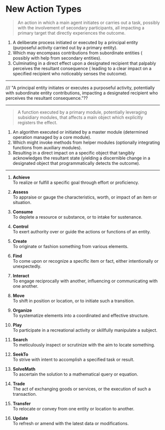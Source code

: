 # New Action Types

> An action in which a main agent initiates or carries out a task, possibly with the involvement of secondary participants, all impacting a primary target that directly experiences the outcome.

1. A deliberate process initiated or executed by a principal entity (purposeful activity carried out by a primary entity).
2. Which may encompass contributions from subordinate entities ( possibly with help from secondary entities).
3. Culminating in a direct effect upon a designated recipient that palpably perceives the resultant consequence ( leading to a clear impact on a specified recipient who noticeably senses the outcome).

---

/// "A principal entity initiates or executes a purposeful activity, potentially with subordinate entity contributions, impacting a designated recipient who perceives the resultant consequence."??

---

> A function executed by a primary module, potentially leveraging subsidiary modules, that affects a main object which explicitly registers the effect.

1. An algorithm executed or initiated by a master module (determined operation managed by a core module).
2. Which might invoke methods from helper modules (optionally integrating functions from auxiliary modules).
3. Resulting in a direct impact on a specific object that tangibly acknowledges the resultant state (yielding a discernible change in a designated object that programmatically detects the outcome).

---

1. **Achieve**  
To realize or fulfill a specific goal through effort or proficiency.

2. **Assess**  
To appraise or gauge the characteristics, worth, or impact of an item or situation.

3. **Consume**  
To deplete a resource or substance, or to intake for sustenance.

4. **Control**  
To exert authority over or guide the actions or functions of an entity.

5. **Create**  
To originate or fashion something from various elements.

6. **Find**  
To come upon or recognize a specific item or fact, either intentionally or unexpectedly.

7. **Interact**  
To engage reciprocally with another, influencing or communicating with one another.

8. **Move**  
To shift in position or location, or to initiate such a transition.

9. **Organize**  
To systematize elements into a coordinated and effective structure.

10. **Play**  
To participate in a recreational activity or skillfully manipulate a subject.

11. **Search**  
To meticulously inspect or scrutinize with the aim to locate something.

12. **SeekTo**  
To strive with intent to accomplish a specified task or result.

13. **SolveMath**  
To ascertain the solution to a mathematical query or equation.

14. **Trade**  
The act of exchanging goods or services, or the execution of such a transaction.

15. **Transfer**  
To relocate or convey from one entity or location to another.

16. **Update**  
To refresh or amend with the latest data or modifications.
